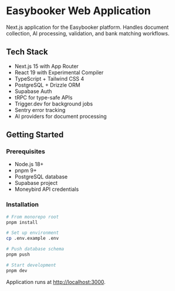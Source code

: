 # Easybooker Web Application

Next.js application for the Easybooker platform. Handles document collection, AI processing, validation, and bank matching workflows.

## Tech Stack

- Next.js 15 with App Router
- React 19 with Experimental Compiler
- TypeScript + Tailwind CSS 4
- PostgreSQL + Drizzle ORM
- Supabase Auth
- tRPC for type-safe APIs
- Trigger.dev for background jobs
- Sentry error tracking
- AI providers for document processing

## Getting Started

### Prerequisites

- Node.js 18+
- pnpm 9+
- PostgreSQL database
- Supabase project
- Moneybird API credentials

### Installation

```bash
# From monorepo root
pnpm install

# Set up environment
cp .env.example .env

# Push database schema
pnpm push

# Start development
pnpm dev
```

Application runs at [http://localhost:3000](http://localhost:3000).
